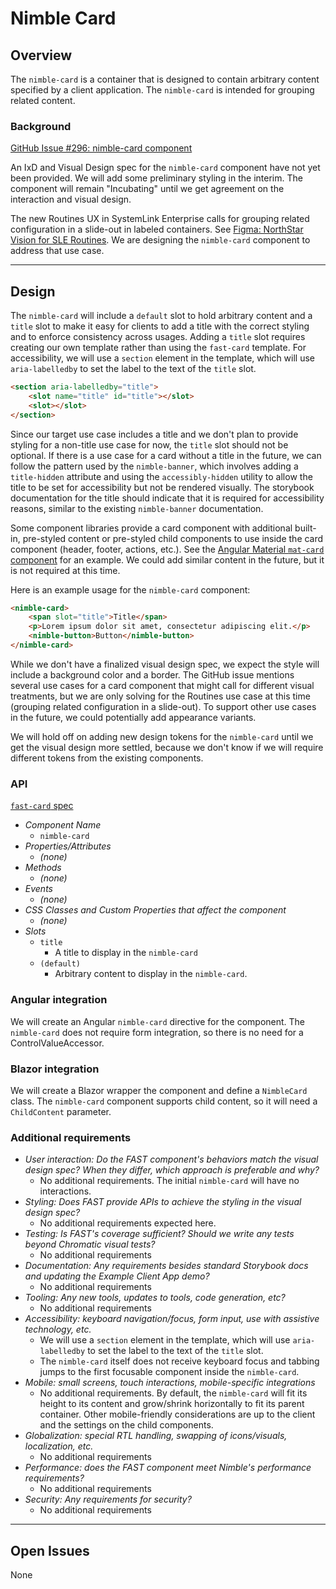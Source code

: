 # Nimble Card

## Overview

The `nimble-card` is a container that is designed to contain arbitrary content specified by a client
application. The `nimble-card` is intended for grouping related content.

### Background

[GitHub Issue #296: nimble-card component](https://github.com/ni/nimble/issues/296)

An IxD and Visual Design spec for the `nimble-card` component have not yet been provided. We will add some
preliminary styling in the interim. The component will remain "Incubating" until we get agreement on the
interaction and visual design.

The new Routines UX in SystemLink Enterprise calls for grouping related configuration in a slide-out in labeled
containers. See [Figma: NorthStar Vision for SLE Routines](https://www.figma.com/file/VQ7WIi3qqRG3r19VXqVvem/Stratus-Routines?type=design&node-id=1%3A74129&mode=design&t=KfPTwy4IhHbt42LR-1).
We are designing the `nimble-card` component to address that use case.

---

## Design

The `nimble-card` will include a `default` slot to hold arbitrary content and a `title` slot to make it easy for
clients to add a title with the correct styling and to enforce consistency across usages. Adding a `title` slot
requires creating our own template rather than using the `fast-card` template. For accessibility, we will use a
`section` element in the template, which will use `aria-labelledby` to set the label to the text of the `title` slot.

```html
<section aria-labelledby="title">
    <slot name="title" id="title"></slot>
    <slot></slot>
</section>
```

Since our target use case includes a title and we don't plan to provide styling for a non-title use case for now,
the `title` slot should not be optional. If there is a use case for a card without a title in the future, we can
follow the pattern used by the `nimble-banner`, which involves adding a `title-hidden` attribute and using the
`accessibly-hidden` utility to allow the title to be set for accessibility but not be rendered visually. The storybook
documentation for the title should indicate that it is required for accessibility reasons, similar to the existing
`nimble-banner` documentation.

Some component libraries provide a card component with additional built-in, pre-styled content or pre-styled child
components to use inside the card component (header, footer, actions, etc.). See the [Angular Material `mat-card` component](https://v5.material.angular.io/components/card/overview)
for an example. We could add similar content in the future, but it is not required at this time.

Here is an example usage for the `nimble-card` component:

```html
<nimble-card>
    <span slot="title">Title</span>
    <p>Lorem ipsum dolor sit amet, consectetur adipiscing elit.</p>
    <nimble-button>Button</nimble-button>
</nimble-card>
```

While we don't have a finalized visual design spec, we expect the style will include a background color and a
border. The GitHub issue mentions several use cases for a card component that might call for different visual
treatments, but we are only solving for the Routines use case at this time (grouping related configuration in
a slide-out). To support other use cases in the future, we could potentially add appearance variants.

We will hold off on adding new design tokens for the `nimble-card` until we get the visual design more settled,
because we don't know if we will require different tokens from the existing components.

### API

[`fast-card` spec](https://github.com/microsoft/fast/blob/b78c921ec4e49ec9d7ec980f079ec114045df42e/packages/web-components/fast-foundation/src/card/card.spec.md)

-   _Component Name_
    -   `nimble-card`
-   _Properties/Attributes_
    -   _(none)_
-   _Methods_
    -   _(none)_
-   _Events_
    -   _(none)_
-   _CSS Classes and Custom Properties that affect the component_
    -   _(none)_
-   _Slots_
    -   `title`
        -   A title to display in the `nimble-card`
    -   `(default)`
        -   Arbitrary content to display in the `nimble-card`.

### Angular integration

We will create an Angular `nimble-card` directive for the component. The `nimble-card` does not require form integration, so there
is no need for a ControlValueAccessor.

### Blazor integration

We will create a Blazor wrapper the component and define a `NimbleCard` class. The `nimble-card` component supports child content,
so it will need a `ChildContent` parameter.

### Additional requirements

-   _User interaction: Do the FAST component's behaviors match the visual design spec? When they differ, which approach is preferable and why?_
    -   No additional requirements. The initial `nimble-card` will have no interactions.
-   _Styling: Does FAST provide APIs to achieve the styling in the visual design spec?_
    -   No additional requirements expected here.
-   _Testing: Is FAST's coverage sufficient? Should we write any tests beyond Chromatic visual tests?_
    -   No additional requirements
-   _Documentation: Any requirements besides standard Storybook docs and updating the Example Client App demo?_
    -   No additional requirements
-   _Tooling: Any new tools, updates to tools, code generation, etc?_
    -   No additional requirements
-   _Accessibility: keyboard navigation/focus, form input, use with assistive technology, etc._
    -   We will use a `section` element in the template, which will use `aria-labelledby` to set the label to the text of the `title` slot.
    -   The `nimble-card` itself does not receive keyboard focus and tabbing jumps to the first focusable component inside the `nimble-card`.
-   _Mobile: small screens, touch interactions, mobile-specific integrations_
    -   No additional requirements. By default, the `nimble-card` will fit its height to its content and grow/shrink horizontally to
        fit its parent container. Other mobile-friendly considerations are up to the client and the settings on the child components.
-   _Globalization: special RTL handling, swapping of icons/visuals, localization, etc._
    -   No additional requirements
-   _Performance: does the FAST component meet Nimble's performance requirements?_
    -   No additional requirements
-   _Security: Any requirements for security?_
    -   No additional requirements

---

## Open Issues

None
